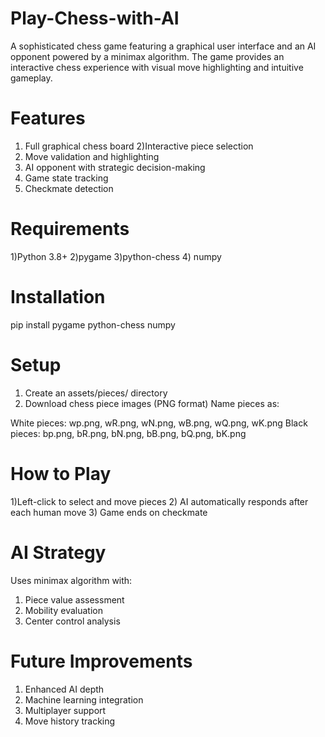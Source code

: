 # Play-Chess-with-AI
A sophisticated chess game featuring a graphical user interface and an AI opponent powered by a minimax algorithm. The game provides an interactive chess experience with visual move highlighting and intuitive gameplay.

# Features

1) Full graphical chess board
2)Interactive piece selection
3) Move validation and highlighting
4) AI opponent with strategic decision-making
5) Game state tracking
6) Checkmate detection

# Requirements

1)Python 3.8+
2)pygame
3)python-chess
4) numpy

# Installation
pip install pygame python-chess numpy

# Setup

1) Create an assets/pieces/ directory
2) Download chess piece images (PNG format)
Name pieces as:

White pieces: wp.png, wR.png, wN.png, wB.png, wQ.png, wK.png
Black pieces: bp.png, bR.png, bN.png, bB.png, bQ.png, bK.png



# How to Play

1)Left-click to select and move pieces
2) AI automatically responds after each human move
3) Game ends on checkmate

# AI Strategy
Uses minimax algorithm with:

1) Piece value assessment
2) Mobility evaluation
3) Center control analysis

# Future Improvements

1) Enhanced AI depth
2) Machine learning integration
3) Multiplayer support
4) Move history tracking

